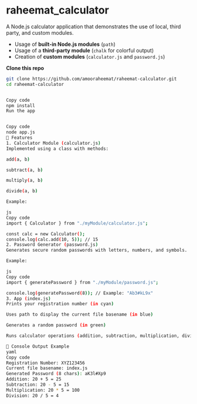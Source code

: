 # raheemat_calculator
A Node.js calculator application that demonstrates the use of local, third party, and custom modules.

- Usage of **built-in Node.js modules** (`path`)
- Usage of a **third-party module** (`chalk` for colorful output)
- Creation of **custom modules** (`calculator.js` and `password.js`)



**Clone this repo**  
   ```bash
   git clone https://github.com/amooraheemat/raheemat-calculator.git
   cd raheemat-calculator


Copy code
npm install
Run the app


Copy code
node app.js
🧮 Features
1. Calculator Module (calculator.js)
Implemented using a class with methods:

add(a, b)

subtract(a, b)

multiply(a, b)

divide(a, b)

Example:

js
Copy code
import { Calculator } from "./myModule/calculator.js";

const calc = new Calculator();
console.log(calc.add(10, 5)); // 15
2. Password Generator (password.js)
Generates secure random passwords with letters, numbers, and symbols.

Example:

js
Copy code
import { generatePassword } from "./myModule/password.js";

console.log(generatePassword(8)); // Example: "Ab3#kL9x"
3. App (index.js)
Prints your registration number (in cyan)

Uses path to display the current file basename (in blue)

Generates a random password (in green)

Runs calculator operations (addition, subtraction, multiplication, division) with results in different chalk colors

🎨 Console Output Example
yaml
Copy code
Registration Number: XYZ123456
Current file basename: index.js
Generated Password (8 chars): aK3l#Xp9
Addition: 20 + 5 = 25
Subtraction: 20 - 5 = 15
Multiplication: 20 * 5 = 100
Division: 20 / 5 = 4